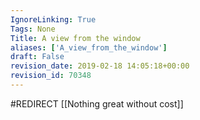 ```yaml
---
IgnoreLinking: True
Tags: None
Title: A view from the window
aliases: ['A_view_from_the_window']
draft: False
revision_date: 2019-02-18 14:05:18+00:00
revision_id: 70348
---
```


#REDIRECT [[Nothing great without cost]]